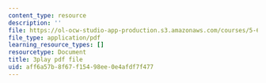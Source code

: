 ```yaml
---
content_type: resource
description: ''
file: https://ol-ocw-studio-app-production.s3.amazonaws.com/courses/5-61-physical-chemistry-fall-2017/aff6a57b8f67f15498ee0e4afdf7f477_4bfrkd8_zPo.pdf
file_type: application/pdf
learning_resource_types: []
resourcetype: Document
title: 3play pdf file
uid: aff6a57b-8f67-f154-98ee-0e4afdf7f477
---
```

